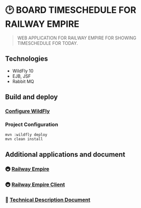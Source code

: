 # 🕑 BOARD TIMESCHEDULE FOR RAILWAY EMPIRE
 
 > WEB APPLICATION FOR RAILWAY EMPIRE FOR SHOWING TIMESCHEDULE FOR TODAY.

## Technologies
- WildFly 10
- EJB, JSF
- Rabbit MQ

## Build and deploy
### [Configure WildFly](http://wildfly.org/downloads/)

### Project Configuration
    mvn :wildfly deploy
    mvn clean install

## Additional applications and document
###  🚇  [Railway Empire](https://github.com/ElinaValieva/railway-empire "Railway Empire")
###  🚇  [Railway Empire Client](https://github.com/ElinaValieva/railway-empire-client "Railway Empire Client")
### :book:  [Technical Description Document](https://docs.google.com/document/d/1mAfonnv3jGGsdL8SuQSIqbCStQ-zN2_L4fsDTbzHBiE/edit "Technical description document")
